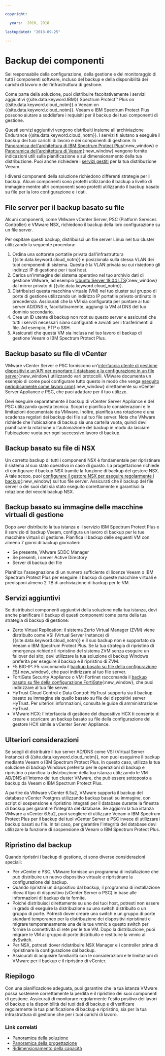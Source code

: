```yaml
---

copyright:

  years:  2016, 2018

lastupdated: "2018-09-25"

---
```


# Backup dei componenti

Sei responsabile della configurazione, della gestione e del monitoraggio di tutti i componenti software, incluso del backup e della disponibilità dei carichi di lavoro e dell'infrastruttura di gestione.

Come parte della soluzione, puoi distribuire facoltativamente i servizi aggiuntivi {{site.data.keyword.IBM}} Spectrum Protect&trade; Plus on {{site.data.keyword.cloud_notm}} o Veeam on {{site.data.keyword.cloud_notm}}. Veeam e IBM Spectrum Protect Plus possono aiutare a soddisfare i requisiti per il backup dei tuoi componenti di gestione.

Questi servizi aggiuntivi vengono distribuiti insieme all'archiviazione Endurance {{site.data.keyword.cloud_notm}}. I servizi ti aiutano a eseguire il backup dei tuoi carichi di lavoro e dei componenti di gestione. In [Panoramica dell'architettura di IBM Spectrum Protect Plus](https://www.ibm.com/cloud/garage/architectures/implementation/virtualization_backup_spplus){:new_window} e [Panoramica dell'architettura di Veeam](https://www.ibm.com/cloud/garage/architectures/implementation/virtualization_backup_veeam){:new_window} vengono fornite indicazioni utili sulla pianificazione e sul dimensionamento della tua distribuzione. Puoi anche richiedere i [servizi gestiti](https://console.bluemix.net/infrastructure/vmware-solutions/console/gettingstarted/veeam/vcs/managed) per la tua distribuzione Veeam.

I diversi componenti della soluzione richiedono differenti strategie per il backup. Alcuni componenti sono protetti utilizzando il backup a livello di immagine mentre altri componenti sono protetti utilizzando il backup basato su file per la loro configurazione e i dati.

## File server per il backup basato su file

Alcuni componenti, come VMware vCenter Server, PSC (Platform Services Controller) e VMware NSX, richiedono il backup della loro configurazione su un file server.

Per ospitare questi backup, distribuisci un file server Linux nel tuo cluster utilizzando la seguente procedura:

1. Ordina una sottorete portatile privata dall'infrastruttura {{site.data.keyword.cloud_notm}} e posizionala sulla stessa VLAN dei tuoi componenti di sistema. Questa è la VLAN privata su cui risiedono gli indirizzi IP di gestione per i tuoi host.
2. Carica un'immagine del sistema operativo nel tuo archivio dati di gestione VMware, ad esempio [Ubuntu Server 18.04 LTS](http://mirrors.service.softlayer.com/ubuntu-releases/ubuntu-server/bionic/daily-live/current/){:new_window} dal mirror privato di {{site.data.keyword.cloud_notm}}.
3. Distribuisci questa macchina virtuale (VM) nel tuo cluster sul gruppo di porte di gestione utilizzando un indirizzo IP portatile privato ordinato in precedenza. Assicurati che la VM sia configurata per puntare ai tuoi server AD/DNS e, facoltativamente, aggiungi la VM al DNS del tuo dominio secondario.
4. Crea un ID utente di backup non root su questo server e assicurati che tutti i servizi necessari siano configurati e avviati per i trasferimenti di file. Ad esempio, FTP o SSH.
5. Assicurati che questa VM sia inclusa nel tuo lavoro di backup di gestione Veeam o IBM Spectrum Protect Plus.

## Backup basato su file di vCenter

VMware vCenter Server e PSC forniscono un'[interfaccia utente di gestione dispositivi e un'API per esportare il database e la configurazione in un file server](https://docs.vmware.com/en/VMware-vSphere/6.5/com.vmware.vsphere.install.doc/GUID-3EAED005-B0A3-40CF-B40D-85AD247D7EA4.html){:new_window} utilizzando vari protocolli. VMware documenta un esempio di come puoi configurare tutto questo in modo che venga [eseguito periodicamente come lavoro cron](https://pubs.vmware.com/vsphere-6-5/index.jsp?topic=%2Fcom.vmware.vsphere.vcsapg-rest.doc%2FGUID-222400F3-678E-4028-874F-1F83036D2E85.html){:new_window} direttamente su vCenter Server Appliance e PSC, che puoi adattare per il tuo utilizzo.

Devi eseguire separatamente il backup di vCenter Server Appliance e del PSC utilizzando questa tecnica. Scopri e pianifica le considerazioni e le limitazioni documentate da VMware. Inoltre, pianifica una rotazione e una scadenza regolari dei backup dei file sul tuo file server. Nota che VMware richiede che l'ubicazione di backup sia una cartella vuota, quindi devi pianificare la rotazione o l'automazione del backup in modo da lasciare l'ubicazione vuota per ogni successivo lavoro di backup.

## Backup basato su file di NSX

Un corretto backup di tutti i componenti NSX è fondamentale per ripristinare il sistema al suo stato operativo in caso di guasto. La progettazione richiede di configurare il backup NSX tramite la funzione di backup del gestore NSX. A tale scopo, puoi [configurare il gestore NSX per eseguire regolarmente i backup](https://pubs.vmware.com/NSX-6/index.jsp?topic=%2Fcom.vmware.nsx.admin.doc%2FGUID-72EFCAB1-0B10-4007-A44C-09D38CD960D3.html){:new_window} sul tuo file server. Assicurati che il backup del file server o dei suoi dati sia stato eseguito correttamente e garantisci la rotazione dei vecchi backup NSX.

## Backup basato su immagine delle macchine virtuali di gestione

Dopo aver distribuito la tua istanza e il servizio IBM Spectrum Protect Plus o il servizio di backup Veeam, configura un lavoro di backup per le tue macchine virtuali di gestione. Pianifica il backup delle seguenti VM con almeno 7 giorni di backup giornalieri:

* Se presente, VMware SDDC Manager
* Se presenti, i server Active Directory
* Server di backup dei file

Pianifica l'assegnazione di un numero sufficiente di licenze Veeam o IBM Spectrum Protect Plus per eseguire il backup di queste macchine virtuali e predisponi almeno 2 TB di archiviazione di backup per le VM.

## Servizi aggiuntivi

Se distribuisci componenti aggiuntivi della soluzione nella tua istanza, devi anche pianificare il backup di questi componenti come parte della tua strategia di backup di gestione:

* Zerto Virtual Replication: il sistema Zerto Virtual Manager (ZVM) viene distribuito come VSI (Virtual Server Instance) di {{site.data.keyword.cloud_notm}} e il suo backup non è supportato da Veeam o IBM Spectrum Protect Plus. Se la tua strategia di ripristino di emergenza richiede il ripristino del sistema ZVM senza eseguire un failover del sito, devi utilizzare la tua soluzione di backup Windows preferita per eseguire il backup e il ripristino di ZVM.
* F5 BIG-IP: F5 raccomanda il [backup basato su file della configurazione F5](https://support.f5.com/csp/article/K13132){:new_window}, che puoi indirizzare al tuo file server.
* FortiGate Security Appliance o VM: Fortinet raccomanda il [backup basato su file della configurazione FortiGate](http://help.fortinet.com/fos50hlp/54/Content/FortiOS/fortigate-best-practices-54/Firmware/Performing_Config_Backup.htm){:new_window}, che puoi indirizzare al tuo file server.
* HyTrust Cloud Control e Data Control: HyTrust supporta sia il backup basato su immagine sia quello basato su file dei dispositivi server HyTrust. Per ulteriori informazioni, consulta le guide di amministrazione HyTrust.
* VMware HCX: l'interfaccia di gestione del dispositivo HCX ti consente di creare e scaricare un backup basato su file della configurazione del gestore HCX simile a vCenter Server Appliance.

## Ulteriori considerazioni

Se scegli di distribuire il tuo server AD/DNS come VSI (Virtual Server Instance) di {{site.data.keyword.cloud_notm}}, non puoi eseguirne il backup mediante Veeam o IBM Spectrum Protect Plus. In questo caso, utilizza la tua soluzione di backup Windows preferita per le operazioni di backup e ripristino o pianifica la distribuzione della tua istanza utilizzando le VM AD/DNS all'interno del tuo cluster VMware, che può essere sottoposto a backup da Veeam o IBM Spectrum Protect Plus.

A partire da VMware vCenter 6.5u2, VMware supporta il backup del database vCenter Postgres utilizzando backup basati su immagine, con script di sospensione e ripristino integrati per il database durante la finestra di backup per garantire l'integrità del database. Se aggiorni la tua istanza VMware a vCenter 6.5u2, puoi scegliere di utilizzare Veeam o IBM Spectrum Protect Plus per il backup dei tuoi vCenter Server e PSC invece di utilizzare i backup basati su file. In tal caso, per garantire l'integrità del database devi utilizzare la funzione di sospensione di Veeam o IBM Spectrum Protect Plus.

## Ripristino dal backup

Quando ripristini i backup di gestione, ci sono diverse considerazioni speciali:

* Per vCenter e PSC, VMware fornisce un programma di installazione che può distribuire un nuovo dispositivo virtuale e ripristinare la configurazione dal backup.
* Quando ripristini un dispositivo dal backup, il programma di installazione rileva il tipo di dispositivo (vCenter Server o PSC) in base alle informazioni di backup da te fornite.
* Poiché distribuisci direttamente su uno dei tuoi host, potresti non essere in grado di eseguire la distribuzione su uno switch distribuito o un gruppo di porte. Potresti dover creare uno switch e un gruppo di porte standard temporaneo per la distribuzione dei dispositivi ripristinati e migrare temporaneamente una delle tue vmnic a questo switch per fornire la connettività di rete per le tue VM. Dopo la distribuzione, puoi migrare le VM al gruppo di porte distribuito e restituire la vmnic al dvSwitch.
* Per NSX, potresti dover ridistribuire NSX Manager e i controller prima di ripristinare la configurazione dal backup.
* Assicurati di acquisire familiarità con le considerazioni e le limitazioni di VMware per il backup e il ripristino di vCenter.

## Riepilogo

Con una pianificazione adeguata, puoi garantire che la tua istanza VMware possa sostenere correttamente la perdita e il ripristino dei suoi componenti di gestione. Assicurati di monitorare regolarmente l'esito positivo dei lavori di backup e la disponibilità dei tuoi dati di backup e di verificare regolarmente la tua pianificazione di backup e ripristino, sia per la tua infrastruttura di gestione che per i tuoi carichi di lavoro.

### Link correlati

* [Panoramica della soluzione](solution_overview.html)
* [Panoramica della progettazione](design_overview.html)
* [Ridimensionamento della capacità](solution_scaling.html)
